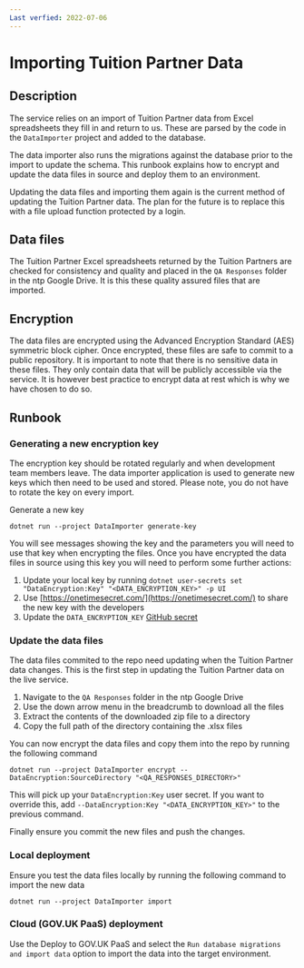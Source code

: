```yaml
---
Last verfied: 2022-07-06
---
```


# Importing Tuition Partner Data

## Description

The service relies on an import of Tuition Partner data from Excel spreadsheets they fill in and return to us. These are parsed by the code in the `DataImporter` project and added to the database.

The data importer also runs the migrations against the database prior to the import to update the schema. This runbook explains how to encrypt and update the data files in source and deploy them to an environment.

Updating the data files and importing them again is the current method of updating the Tuition Partner data. The plan for the future is to replace this with a file upload function protected by a login.

## Data files

The Tuition Partner Excel spreadsheets returned by the Tuition Partners are checked for consistency and quality and placed in the `QA Responses` folder in the ntp Google Drive. It is this these quality assured files that are imported.

## Encryption

The data files are encrypted using the Advanced Encryption Standard (AES) symmetric block cipher. Once encrypted, these files are safe to commit to a public repository. It is important to note that there is no sensitive data in these files. They only contain data that will be publicly accessible via the service. It is however best practice to encrypt data at rest which is why we have chosen to do so.

## Runbook

### Generating a new encryption key

The encryption key should be rotated regularly and when development team members leave. The data importer application is used to generate new keys which then need to be used and stored. Please note, you do not have to rotate the key on every import.

Generate a new key

```
dotnet run --project DataImporter generate-key
```

You will see messages showing the key and the parameters you will need to use that key when encrypting the files. Once you have encrypted the data files in source using this key you will need to perform some further actions:

1. Update your local key by running `dotnet user-secrets set "DataEncryption:Key" "<DATA_ENCRYPTION_KEY>" -p UI`
2. Use [https://onetimesecret.com/](https://onetimesecret.com/) to share the new key with the developers
3. Update the `DATA_ENCRYPTION_KEY` [GitHub secret](settings/secrets/actions)

### Update the data files

The data files commited to the repo need updating when the Tuition Partner data changes. This is the first step in updating the Tuition Partner data on the live service.

1. Navigate to the `QA Responses` folder in the ntp Google Drive
2. Use the down arrow menu in the breadcrumb to download all the files
3. Extract the contents of the downloaded zip file to a directory
4. Copy the full path of the directory containing the .xlsx files

You can now encrypt the data files and copy them into the repo by running the following command

```
dotnet run --project DataImporter encrypt --DataEncryption:SourceDirectory "<QA_RESPONSES_DIRECTORY>"
```

This will pick up your `DataEncryption:Key` user secret. If you want to override this, add `--DataEncryption:Key "<DATA_ENCRYPTION_KEY>"` to the previous command.

Finally ensure you commit the new files and push the changes.

### Local deployment

Ensure you test the data files locally by running the following command to import the new data

```
dotnet run --project DataImporter import
```

### Cloud (GOV.UK PaaS) deployment

Use the Deploy to GOV.UK PaaS and select the `Run database migrations and import data` option to import the data into the target environment.